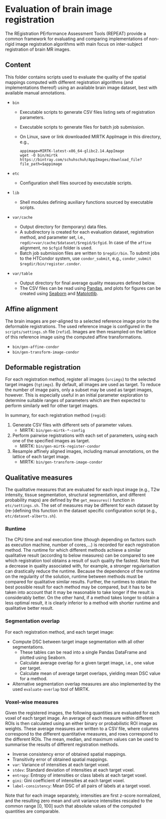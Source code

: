# Evaluation of brain image registration

The REgistration PErformance Assessment Tools (REPEAT) provide a common framework for evaluating and comparing implementations of non-rigid image registration algorithms with main focus on inter-subject registration of brain MR images.

## Content

This folder contains scripts used to evaluate the quality of the spatial mappings
computed with different registration algorithms (and implementations thereof)
using an available brain image dataset, best with available manual annotations.

* `bin`
  - Executable scripts to generate CSV files listing sets of registration parameters.
  - Executable scripts to generate files for batch job submission.
  - On Linux, save or link downloaded MIRTK AppImage in this directory, e.g.,

    ```
    appimage=MIRTK-latest-x86_64-glibc2.14.AppImage
    wget -O bin/mirtk https://bintray.com/schuhschuh/AppImages/download_file?file_path=$appimage
    ```

* `etc`
  - Configuration shell files sourced by executable scripts.
* `lib`
  - Shell modules defining auxiliary functions sourced by executable scripts.
* `var/cache`
  - Output directory for (temporary) data files.
  - A subdirectory is created for each evaluation dataset, registration method,
    and parameter set, i.e., `regdir=var/cache/$dataset/$regid/$cfgid`. In case of
    the `affine` alignment, no `$cfgid` folder is used.
  - Batch job submission files are written to `$regdir/bin`.
    To submit jobs to the HTCondor system, use `condor_submit`, e.g.,
    `condor_submit $regdir/bin/register.condor`.
* `var/table`
  - Output directory for final average quality measures defined below.
  - The CSV files can be read using [Pandas](http://pandas.pydata.org/),
    and plots for figures can be created using [Seaborn](http://seaborn.pydata.org/)
    and [Matplotlib](https://matplotlib.org/).


## Affine alignment

The brain images are per-aligned to a selected reference image prior to the
deformable registrations. The used reference image is configured in the
`scripts/settings.sh` file (`refid`). Images are then resampled on the
lattice of this reference image using the computed affine transformations.

* `bin/gen-affine-condor`
* `bin/gen-transform-image-condor`


## Deformable registration

For each registration method, register all images (`srcimgs`) to the selected target
images (`tgtimgs`). By default, all images are used as target. To reduce the number of
image pairs, only a subset may be used as target images, however. This is especially
useful in an initial parameter exploration to determine suitable ranges of parameters
which are then expected to perform similarly well for other target images.

In summary, for each registration method (`regid`):

1. Generate CSV files with different sets of parameter values.
   - MIRTK: `bin/gen-mirtk-*-config`
2. Perform pairwise registrations with each set of parameters,
   using each one of the specified images as target.
   - MIRTK: `bin/gen-mirtk-register-condor`
3. Resample affinely aligned images, including manual annotations,
   on the lattice of each target image.
   - MIRTK: `bin/gen-transform-image-condor`


## Qualitative measures

The qualitative measures that are evaluated for each input image (e.g., T2w intensity,
tissue segmentation, structural segmentation, and different probability maps) are
defined by the `get_measures()` function in `etc/settings.sh`. The set of measures
may be different for each dataset by (re-)defining this function in the dataset
specific configuration script (e.g., `etc/dataset-alberts.sh`).


### Runtime

The CPU time and real execution time (though depending on factors such as execution machine,
number of cores,...) is recorded for each registration method. The runtime for which different
methods achieve a similar qualitative result (according to below measures) can be compared to
see which registration tool obtains a result of such quality the fastest. Note that a decrease
in quality associated with, for example, a stronger regularisation can drastically reduce the
runtime. Because the dependence of the runtime on the regularity of the solution, runtime between
methods must be compared for qualitative similar results. Further, the runtimes to obtain the
best possible result for each method may be compared, but it has to be taken into account that
it may be reasonable to take longer if the result is considerably better. On the other hand,
if a method takes longer to obtain a less optimal result, it is clearly inferior to a method
with shorter runtime and qualitative better result.


### Segmentation overlap

For each registration method, and each target image:

* Compute DSC between target image segmentation with all other segmentations.
  - These tables can be read into a single Pandas DataFrame and plotted using Seaborn.
  - Calculate average overlap for a given target image, i.e., one value per target.
  - Calculate mean of average target overlaps, yielding mean DSC value for a method.
* Alternative segmentation overlap measures are also implemented by the used
  `evaluate-overlap` tool of MIRTK.


### Voxel-wise measures

Given the registered images, the following quantities are evaluated for each voxel
of each target image. An average of each measure within different ROIs is then
calculated using an either binary or probabilistic ROI image as weights. These
average measures are written to a CSV file, where columns correspond to the
different quantitative measures, and rows correspond to the different ROIs.
The mean, median, and maximum values can be used to summarise the results of
different registration methods.

* Inverse consistency error of obtained spatial mappings.
* Transitivity error of obtained spatial mappings.
* `var`: Variance of intensities at each target voxel.
* `stdev`: Standard deviation of intensities at each target voxel.
* `entropy`: Entropy of intensities or class labels at each target voxel.
* `gini`: Gini coefficient of intensities at each target voxel.
* `label-consistency`: Mean DSC of all pairs of labels at a target voxel.

Note that for each image separately, intensities are first z-score normalized,
and the resulting zero mean and unit variance intensities rescaled to the common
range [0, 100] such that absolute values of the computed quantities are comparable.
